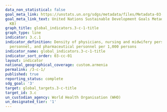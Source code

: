 ```yaml
---
data_non_statistical: false
goal_meta_link: https://unstats.un.org/sdgs/metadata/files/Metadata-03-0C-01.pdf
goal_meta_link_text: United Nations Sustainable Development Goals Metadata (PDF 207
  KB)
graph_title: global_indicators.3-c-1-title
graph_type: line
indicator: 3.c.1
indicator_definition: Density of physicians, nursing and midwifery personnel, dentistry
  personnel, and pharmaceutical personnel per 1,000 persons
indicator_name: global_indicators.3-c-1-title
indicator_sort_order: 03-cc-01
layout: indicator
national_geographical_coverage: custom.armenia
permalink: /3-c-1/
published: true
reporting_status: complete
sdg_goal: '3'
target: global_targets.3-c-title
target_id: 3.c
un_custodian_agency: World Health Organisation (WHO)
un_designated_tier: '1'
---
```

